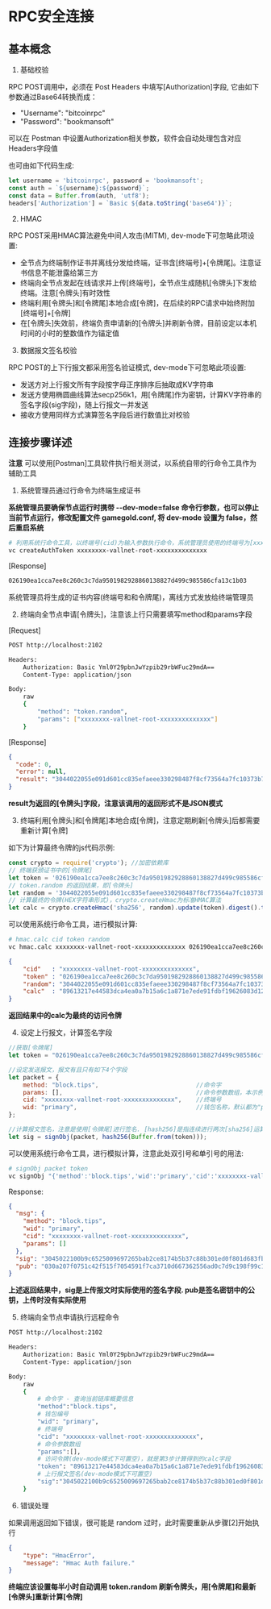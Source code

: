 # RPC安全连接

## 基本概念

1. 基础校验

RPC POST调用中，必须在 Post Headers 中填写[Authorization]字段, 它由如下参数通过Base64转换而成：
- "Username": "bitcoinrpc"
- "Password": "bookmansoft"

可以在 Postman 中设置Authorization相关参数，软件会自动处理包含对应Headers字段值

也可由如下代码生成:
```js
let username = 'bitcoinrpc', password = 'bookmansoft';
const auth = `${username}:${password}`;
const data = Buffer.from(auth, 'utf8');
headers['Authorization'] = `Basic ${data.toString('base64')}`;
```

2. HMAC

RPC POST采用HMAC算法避免中间人攻击(MITM), dev-mode下可忽略此项设置:
- 全节点为终端制作证书并离线分发给终端，证书含[终端号]+[令牌尾]。注意证书信息不能泄露给第三方
- 终端向全节点发起在线请求并上传[终端号]，全节点生成随机[令牌头]下发给终端。注意[令牌头]有时效性
- 终端利用[令牌头]和[令牌尾]本地合成[令牌]，在后续的RPC请求中始终附加[终端号]+[令牌]
- 在[令牌头]失效前，终端负责申请新的[令牌头]并刷新令牌，目前设定以本机时间的小时的整数值作为锚定值

3. 数据报文签名校验

RPC POST的上下行报文都采用签名验证模式, dev-mode下可忽略此项设置:
- 发送方对上行报文所有字段按字母正序排序后抽取成KV字符串
- 发送方使用椭圆曲线算法secp256k1，用[令牌尾]作为密钥，计算KV字符串的签名字段(sig字段)，随上行报文一并发送
- 接收方使用同样方式演算签名字段后进行数值比对校验

## 连接步骤详述

**注意** 可以使用[Postman]工具软件执行相关测试，以系统自带的行命令工具作为辅助工具

1. 系统管理员通过行命令为终端生成证书

**系统管理员要确保节点运行时携带 --dev-mode=false 命令行参数，也可以停止当前节点运行，修改配置文件 gamegold.conf, 将 dev-mode 设置为 false，然后重启系统**

```bash
# 利用系统行命令工具，以终端号(cid)为输入参数执行命令，系统管理员使用的终端号为[xxxxxxxx-vallnet-root-xxxxxxxxxxxxxx]
vc createAuthToken xxxxxxxx-vallnet-root-xxxxxxxxxxxxxx
```

[Response]
```bash
026190ea1cca7ee8c260c3c7da9501982928860138827d499c985586cfa13c1b03
```

系统管理员将生成的证书内容(终端号和和令牌尾)，离线方式发放给终端管理员

2. 终端向全节点申请[令牌头]，注意该上行只需要填写method和params字段

[Request]
```bash
POST http://localhost:2102

Headers:
    Authorization: Basic Yml0Y29pbnJwYzpib29rbWFuc29mdA==
    Content-Type: application/json

Body: 
    raw
    {
	    "method": "token.random",
	    "params": ["xxxxxxxx-vallnet-root-xxxxxxxxxxxxxx"]
    }
```

[Response]
```json
{
  "code": 0,
  "error": null,
  "result": "3044022055e091d601cc835efaeee330298487f8cf73564a7fc10373b78e92fd54ef4e5902203cc9f34a806fa9674ba58b6220a713c1787e5a99170d0378212b58f5e6f2432e"
}
```
**result为返回的[令牌头]字段，注意该调用的返回形式不是JSON模式**

3. 终端利用[令牌头]和[令牌尾]本地合成[令牌]，注意定期刷新[令牌头]后都需要重新计算[令牌]

如下为计算最终令牌的js代码示例:

```js
const crypto = require('crypto'); //加密依赖库
// 终端获颁证书中的[令牌尾]
let token = '026190ea1cca7ee8c260c3c7da9501982928860138827d499c985586cfa13c1b03';
// token.random 的返回结果，即[令牌头]
let random = '3044022055e091d601cc835efaeee330298487f8cf73564a7fc10373b78e92fd54ef4e5902203cc9f34a806fa9674ba58b6220a713c1787e5a99170d0378212b58f5e6f2432e';
// 计算最终的令牌(HEX字符串形式)，crypto.createHmac为标准HMAC算法
let calc = crypto.createHmac('sha256', random).update(token).digest().toString('hex');
```

可以使用系统行命令工具，进行模拟计算:
```bash
# hmac.calc cid token random
vc hmac.calc xxxxxxxx-vallnet-root-xxxxxxxxxxxxxx 026190ea1cca7ee8c260c3c7da9501982928860138827d499c985586cfa13c1b03 3044022055e091d601cc835efaeee330298487f8cf73564a7fc10373b78e92fd54ef4e5902203cc9f34a806fa9674ba58b6220a713c1787e5a99170d0378212b58f5e6f2432e
```

```json
{ 
    "cid"   : "xxxxxxxx-vallnet-root-xxxxxxxxxxxxxx",
    "token" : "026190ea1cca7ee8c260c3c7da9501982928860138827d499c985586cfa13c1b03",
    "random": "3044022055e091d601cc835efaeee330298487f8cf73564a7fc10373b78e92fd54ef4e5902203cc9f34a806fa9674ba58b6220a713c1787e5a99170d0378212b58f5e6f2432e",
    "calc"  : "89613217e44583dca4ea0a7b15a6c1a871e7ede91fdbf19626083d126be929a9" 
}
```
**返回结果中的calc为最终的访问令牌**

4. 设定上行报文，计算签名字段

```js
//获取[令牌尾]
let token = "026190ea1cca7ee8c260c3c7da9501982928860138827d499c985586cfa13c1b03";

//设定发送报文，报文有且只有如下4个字段
let packet = {
    method: "block.tips",                           //命令字
    params: [],                                     //命令参数数组，本示例设为空数组
    cid: "xxxxxxxx-vallnet-root-xxxxxxxxxxxxxx",    //终端号
    wid: "primary",                                 //钱包名称，默认都为"primary"
};

//计算报文签名，注意是使用[令牌尾]进行签名. [hash256]是指连续进行两次[sha256]运算
let sig = signObj(packet, hash256(Buffer.from(token)));
```

可以使用系统行命令工具，进行模拟计算，注意此处双引号和单引号的用法:

```bash
# signObj packet token
vc signObj "{'method':'block.tips','wid':'primary','cid':'xxxxxxxx-vallnet-root-xxxxxxxxxxxxxx','params':[]}" 026190ea1cca7ee8c260c3c7da9501982928860138827d499c985586cfa13c1b03
```

Response:
```json
{
  "msg": {
    "method": "block.tips",
    "wid": "primary",
    "cid": "xxxxxxxx-vallnet-root-xxxxxxxxxxxxxx",
    "params": []
  },
  "sig": "3045022100b9c6525009697265bab2ce8174b5b37c88b301ed0f801d683fb5c29f880df8370220224dd6b1b59faaf449c3d8c82c40a5d229868eedaf25f3d41708c30d7e13de5b",
  "pub": "030a207f0751c42f515f7054591f7ca3710d667362556ad0c7d9c198f99c1a50ea"
}
```
**上述返回结果中，sig是上传报文时实际使用的签名字段. pub是签名密钥中的公钥，上传时没有实际使用**

5. 终端向全节点申请执行远程命令

```bash
POST http://localhost:2102

Headers:
    Authorization: Basic Yml0Y29pbnJwYzpib29rbWFuc29mdA==
    Content-Type: application/json

Body: 
    raw
    {
        # 命令字 - 查询当前链库概要信息
        "method":"block.tips",
        # 钱包编号 
        "wid": "primary",
        # 终端号
        "cid": "xxxxxxxx-vallnet-root-xxxxxxxxxxxxxx",
        # 命令参数数组
        "params":[],
        # 访问令牌(dev-mode模式下可置空)，就是第3步计算得到的calc字段
        "token": "89613217e44583dca4ea0a7b15a6c1a871e7ede91fdbf19626083d126be929a9",
        # 上行报文签名(dev-mode模式下可置空)
        "sig":"3045022100b9c6525009697265bab2ce8174b5b37c88b301ed0f801d683fb5c29f880df8370220224dd6b1b59faaf449c3d8c82c40a5d229868eedaf25f3d41708c30d7e13de5b"
    }
```

6. 错误处理

如果调用返回如下错误，很可能是 random 过时，此时需要重新从步骤[2]开始执行

```json
{
    "type": "HmacError",
    "message": "Hmac Auth failure."            
}
```

**终端应该设置每半小时自动调用 token.random 刷新令牌头，用[令牌尾]和最新[令牌头]重新计算[令牌]**
